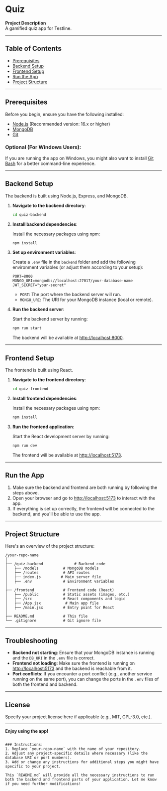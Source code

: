 # Quiz

**Project Description**  
A gamified quiz app for Testline.

---

## Table of Contents

- [Prerequisites](#prerequisites)
- [Backend Setup](#backend-setup)
- [Frontend Setup](#frontend-setup)
- [Run the App](#run-the-app)
- [Project Structure](#project-structure)

---

## Prerequisites

Before you begin, ensure you have the following installed:

- [Node.js](https://nodejs.org/) (Recommended version: 16.x or higher)
- [MongoDB](https://www.mongodb.com/)
- [Git](https://git-scm.com/)

### Optional (For Windows Users):
If you are running the app on Windows, you might also want to install [Git Bash](https://git-scm.com/) for a better command-line experience.

---

## Backend Setup

The backend is built using Node.js, Express, and MongoDB.

1. **Navigate to the backend directory**:

   ```bash
   cd quiz-backend
   ```

2. **Install backend dependencies**:

   Install the necessary packages using npm:

   ```bash
   npm install
   ```

3. **Set up environment variables**:

   Create a `.env` file in the `backend` folder and add the following environment variables (or adjust them according to your setup):

   ```
   PORT=8000
   MONGO_URI=mongodb://localhost:27017/your-database-name
   JWT_SECRET="your-secret"
   ```

   - `PORT`: The port where the backend server will run.
   - `MONGO_URI`: The URI for your MongoDB instance (local or remote).

4. **Run the backend server**:

   Start the backend server by running:

   ```bash
   npm run start
   ```

   The backend will be available at [http://localhost:8000](http://localhost:8000).

---

## Frontend Setup

The frontend is built using React.

1. **Navigate to the frontend directory**:

   ```bash
   cd quiz-frontend
   ```

2. **Install frontend dependencies**:

   Install the necessary packages using npm:

   ```bash
   npm install
   ```

3. **Run the frontend application**:

   Start the React development server by running:

   ```bash
   npm run dev
   ```

   The frontend will be available at [http://localhost:5173](http://localhost:5173).

---

## Run the App

1. Make sure the backend and frontend are both running by following the steps above.
2. Open your browser and go to [http://localhost:5173](http://localhost:5173) to interact with the app.
3. If everything is set up correctly, the frontend will be connected to the backend, and you'll be able to use the app.

---

## Project Structure

Here's an overview of the project structure:

```
/your-repo-name
│
├── /quiz-backend              # Backend code
│   ├── /models           # MongoDB models
│   ├── /routes           # API routes
│   ├── index.js         # Main server file
│   ├── .env              # Environment variables
│
├── /frontend             # Frontend code (React)
│   ├── /public           # Static assets (images, etc.)
│   ├── /src              # React components and logic
│   ├── /App.jsx           # Main app file
│   ├── /main.jsx         # Entry point for React
│
├── README.md             # This file
└── .gitignore            # Git ignore file
```

---

## Troubleshooting

- **Backend not starting**: Ensure that your MongoDB instance is running and the `DB_URI` in the `.env` file is correct.
- **Frontend not loading**: Make sure the frontend is running on [http://localhost:5173](http://localhost:5173) and the backend is reachable from it.
- **Port conflicts**: If you encounter a port conflict (e.g., another service running on the same port), you can change the ports in the `.env` files of both the frontend and backend.

---

## License

Specify your project license here if applicable (e.g., MIT, GPL-3.0, etc.).

---

**Enjoy using the app!**
```

### Instructions:
1. Replace `your-repo-name` with the name of your repository.
2. Adjust any project-specific details where necessary (like the database URI or port numbers).
3. Add or change any instructions for additional steps you might have specific to your project.

This `README.md` will provide all the necessary instructions to run both the backend and frontend parts of your application. Let me know if you need further modifications!
